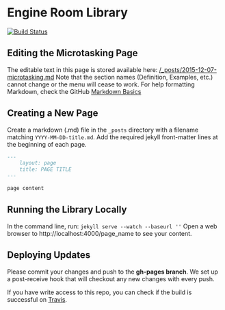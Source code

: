 # Engine Room Library

[![Build Status](https://travis-ci.org/the-engine-room/library.svg?branch=gh-pages)](https://travis-ci.org/the-engine-room/library)


## Editing the Microtasking Page 

The editable text in this page is stored available here: [/_posts/2015-12-07-microtasking.md](/_posts/2015-12-07-microtasking.md)
Note that the section names (Definition, Examples, etc.) cannot change or the menu will cease to work.
For help formatting Markdown, check the GitHub [Markdown Basics](https://help.github.com/articles/markdown-basics/)

## Creating a New Page

Create a markdown (.md) file in the `_posts` directory with a filename matching `YYYY-MM-DD-title.md`. 
Add the required jekyll front-matter lines at the beginning of each page.

``` markdown
---
    layout: page
    title: PAGE TITLE
---

page content
```

## Running the Library Locally

In the command line, run:
`jekyll serve --watch --baseurl ''`
Open a web browser to http://localhost:4000/page_name to see your content.

## Deploying Updates

Please commit your changes and push to the **gh-pages branch**. We set up a post-receive hook that will checkout any new changes with every push.

If you have write access to this repo, you can check if the build is successful on [Travis](https://travis-ci.org/the-engine-room/library).
